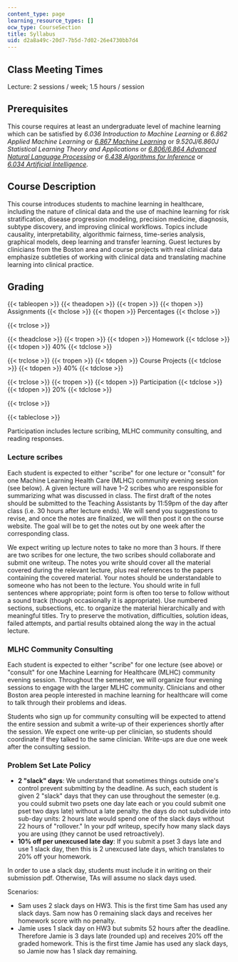 ```yaml
---
content_type: page
learning_resource_types: []
ocw_type: CourseSection
title: Syllabus
uid: d2a8a49c-20d7-7b5d-7d02-26e4730bb7d4
---
```


Class Meeting Times
-------------------

Lecture: 2 sessions / week; 1.5 hours / session

Prerequisites
-------------

This course requires at least an undergraduate level of machine learning which can be satisfied by _6.036 Introduction to Machine Learning_ or _6.862 Applied Machine Learning_ or _[6.867 Machine Learning](/courses/6-867-machine-learning-fall-2006/)_ or _9.520J/6.860J Statistical Learning Theory and Applications_ or _[6.806/6.864 Advanced Natural Language Processing](/courses/6-864-advanced-natural-language-processing-fall-2005/)_ or _[6.438 Algorithms for Inference](/courses/6-438-algorithms-for-inference-fall-2014/)_ or _[6.034 Artificial Intelligence](/courses/6-034-artificial-intelligence-fall-2010/)._

Course Description
------------------

This course introduces students to machine learning in healthcare, including the nature of clinical data and the use of machine learning for risk stratification, disease progression modeling, precision medicine, diagnosis, subtype discovery, and improving clinical workflows. Topics include causality, interpretability, algorithmic fairness, time-series analysis, graphical models, deep learning and transfer learning. Guest lectures by clinicians from the Boston area and course projects with real clinical data emphasize subtleties of working with clinical data and translating machine learning into clinical practice.

Grading
-------

{{< tableopen >}}
{{< theadopen >}}
{{< tropen >}}
{{< thopen >}}
Assignments
{{< thclose >}}
{{< thopen >}}
Percentages
{{< thclose >}}

{{< trclose >}}

{{< theadclose >}}
{{< tropen >}}
{{< tdopen >}}
Homework
{{< tdclose >}}
{{< tdopen >}}
40%
{{< tdclose >}}

{{< trclose >}}
{{< tropen >}}
{{< tdopen >}}
Course Projects
{{< tdclose >}}
{{< tdopen >}}
40%
{{< tdclose >}}

{{< trclose >}}
{{< tropen >}}
{{< tdopen >}}
Participation
{{< tdclose >}}
{{< tdopen >}}
20%
{{< tdclose >}}

{{< trclose >}}

{{< tableclose >}}

Participation includes lecture scribing, MLHC community consulting, and reading responses.

### Lecture scribes

Each student is expected to either "scribe" for one lecture or "consult" for one Machine Learning Health Care (MLHC) community evening session (see below). A given lecture will have 1–2 scribes who are responsible for summarizing what was discussed in class. The first draft of the notes should be submitted to the Teaching Assistants by 11:59pm of the day after class (i.e. 30 hours after lecture ends). We will send you suggestions to revise, and once the notes are finalized, we will then post it on the course website. The goal will be to get the notes out by one week after the corresponding class.

We expect writing up lecture notes to take no more than 3 hours. If there are two scribes for one lecture, the two scribes should collaborate and submit one writeup. The notes you write should cover all the material covered during the relevant lecture, plus real references to the papers containing the covered material. Your notes should be understandable to someone who has not been to the lecture. You should write in full sentences where appropriate; point form is often too terse to follow without a sound track (though occasionally it is appropriate). Use numbered sections, subsections, etc. to organize the material hierarchically and with meaningful titles. Try to preserve the motivation, difficulties, solution ideas, failed attempts, and partial results obtained along the way in the actual lecture. 

### MLHC Community Consulting

Each student is expected to either "scribe" for one lecture (see above) or "consult" for one Machine Learning for Healthcare (MLHC) community evening session. Throughout the semester, we will organize four evening sessions to engage with the larger MLHC community. Clinicians and other Boston area people interested in machine learning for healthcare will come to talk through their problems and ideas.

Students who sign up for community consulting will be expected to attend the entire session and submit a write-up of their experiences shortly after the session. We expect one write-up per clinician, so students should coordinate if they talked to the same clinician. Write-ups are due one week after the consulting session.

### Problem Set Late Policy

*   **2 "slack" days**: We understand that sometimes things outside one's control prevent submitting by the deadline. As such, each student is given 2 "slack" days that they can use throughout the semester (e.g. you could submit two psets one day late each or you could submit one pset two days late) without a late penalty. the days do not subdivide into sub-day units: 2 hours late would spend one of the slack days without 22 hours of "rollover." In your pdf writeup, specify how many slack days you are using (they cannot be used retroactively).
*   **10% off per unexcused late day**: If you submit a pset 3 days late and use 1 slack day, then this is 2 unexcused late days, which translates to 20% off your homework.

In order to use a slack day, students must include it in writing on their submission pdf. Otherwise, TAs will assume no slack days used.

Scenarios:

*   Sam uses 2 slack days on HW3. This is the first time Sam has used any slack days. Sam now has 0 remaining slack days and receives her homework score with no penalty.
*   Jamie uses 1 slack day on HW3 but submits 52 hours after the deadline. Therefore Jamie is 3 days late (rounded up) and receives 20% off the graded homework. This is the first time Jamie has used any slack days, so Jamie now has 1 slack day remaining.